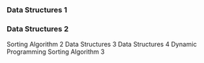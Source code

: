 ### Data Structures 1


### Data Structures 2





Sorting Algorithm 2
Data Structures 3
Data Structures 4
Dynamic Programming
Sorting Algorithm 3